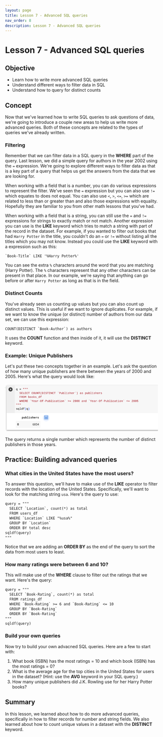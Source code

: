 ```yaml
---
layout: page
title: Lesson 7 - Advanced SQL queries
nav_order: 8
description: Lesson 7 - Advanced SQL queries
---
```

# Lesson 7 - Advanced SQL queries

## Objective

- Learn how to write more advanced SQL queries
- Understand different ways to filter data in SQL
- Understand how to query for distinct counts

## Concept

Now that we've learned how to write SQL queries to ask questions of data, we're going to introduce a couple new areas to help us write more advanced queries.  Both of these concepts are related to the types of queries we've already written.

### Filtering

Remember that we can filter data in a SQL query in the **WHERE** part of the query.  Last lesson, we did a simple query for authors in the year 2002 using the `=` expression.  We're going to explore different ways to filter data as that is a key part of a query that helps us get the answers from the data that we are looking for.

When working with a field that is a number, you can do various expressions to represent the filter.  We've seen the `=` expression but you can also use `!=` which equates to does not equal.  You can also use `<`, `>`, `<=`, `>=` which are related to less than or greater than and also those expressions with equality.  Hopefully they are familiar to you from other math lessons that you've had.

When working with a field that is a string, you can still use the `=` and `!=` expressions for strings to exactly match or not match.  Another expression you can use is the **LIKE** keyword which tries to match a string with part of the record in the dataset.  For example, if you wanted to filter out books that had `Harry Potter` in the title, you couldn't do an `=` or `!=` without listing all the titles which you may not know.  Instead you could use the **LIKE** keyword with a expression such as this:
```
`Book-Title` LIKE '%Harry Potter%'
```
You can see the extra `%` characters around the word that you are matching (Harry Potter).  The `%` characters represent that any other characters can be present in that place.  In our example, we're saying that anything can go before or after `Harry Potter` as long as that is in the field.   

### Distinct Counts

You've already seen us counting up values but you can also count up distinct values.  This is useful if we want to ignore duplicates.  For example, if we want to know the unique (or distinct) number of authors from our data set, we can use this expression:
```
COUNT(DISTINCT `Book-Author`) as authors
```
It uses the **COUNT** function and then inside of it, it will use the **DISTINCT** keyword.

### Example: Unique Publishers

Let's put these two concepts together in an example.  Let's ask the question of how many unique publishers are there between the years of 2000 and 2005.  Here's what the query would look like:

![image](images/07-distinct_publishers_query.png)

The query returns a single number which represents the number of distinct publishers in those years.

## Practice: Building advanced queries

### What cities in the United States have the most users?

To answer this question, we'll have to make use of the **LIKE** operator to filter records with the location of the United States.  Specifically, we'll want to look for the matching string `usa`.  Here's the query to use:
```
query = """
  SELECT `Location`, count(*) as total
  FROM users_df
  WHERE `Location` LIKE "%usa%"
  GROUP BY `Location`
  ORDER BY total desc
sqldf(query)
"""
```
Notice that we are adding an **ORDER BY** as the end of the query to sort the data from most users to least.

### How many ratings were between 6 and 10?

This will make use of the **WHERE** clause to filter out the ratings that we want.  Here's the query:
```
query = """
  SELECT `Book-Rating`, count(*) as total
  FROM ratings_df
  WHERE `Book-Rating` >= 6 and `Book-Rating` <= 10
  GROUP BY `Book-Rating`
  ORDER BY `Book-Rating`
"""
sqldf(query)
```

### Build your own queries

Now try to build your own advacned SQL queries.  Here are a few to start with:
1. What book (ISBN) has the most ratings = 10 and which book (ISBN) has the most ratings = 0?
2. What is the average age for the top cities in the United States for users in the dataset? (Hint: use the **AVG** keyword in your SQL query.)
3. How many unique publishers did J.K. Rowling use for her Harry Potter books?

## Summary
In this lesson, we learned about how to do more advanced queries, specifically in how to filter records for number and string fields.  We also learned about how to count unique values in a dataset with the **DISTINCT** keyword.
